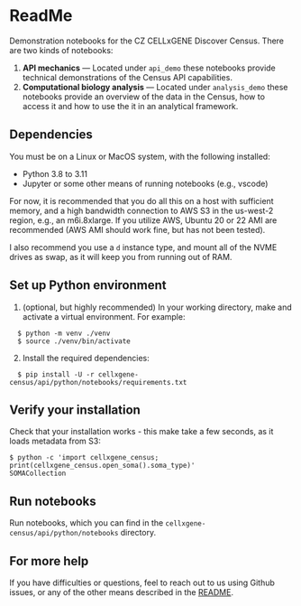 # ReadMe

Demonstration notebooks for the CZ CELLxGENE Discover Census. There are two kinds of notebooks:

1. **API mechanics** — Located under `api_demo` these notebooks provide technical demonstrations of the Census API capabilities.
2. **Computational biology analysis** — Located under `analysis_demo` these notebooks provide an overview of the data in the Census, how to access it and how to use the it in an analytical framework.

## Dependencies

You must be on a Linux or MacOS system, with the following installed:
* Python 3.8 to 3.11
* Jupyter or some other means of running notebooks (e.g., vscode)

For now, it is recommended that you do all this on a host with sufficient memory,
and a high bandwidth connection to AWS S3 in the us-west-2 region, e.g., an m6i.8xlarge.
If you utilize AWS, Ubuntu 20 or 22 AMI are recommended (AWS AMI should work fine, but has
not been tested).

I also recommend you use a `d` instance type, and mount all of the NVME drives as swap,
as it will keep you from running out of RAM.


## Set up Python environment
1. (optional, but highly recommended) In your working directory, make and activate a virtual environment. For example:
```shell
  $ python -m venv ./venv
  $ source ./venv/bin/activate
```
2. Install the required dependencies:
```shell
  $ pip install -U -r cellxgene-census/api/python/notebooks/requirements.txt
```
## Verify your installation
Check that your installation works - this make take a few seconds, as it loads metadata from S3:
```shell
$ python -c 'import cellxgene_census; print(cellxgene_census.open_soma().soma_type)'
SOMACollection
```

## Run notebooks
Run notebooks, which you can find in the `cellxgene-census/api/python/notebooks` directory.

## For more help

If you have difficulties or questions, feel to reach out to us using Github issues, or any of the other means described in the [README](../../../README.md).
